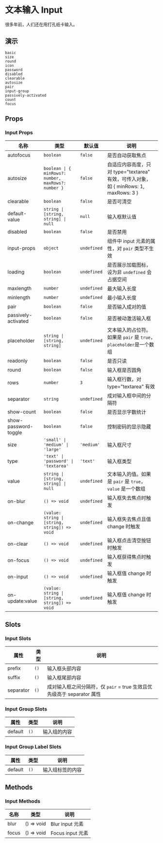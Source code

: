 # 文本输入 Input

很多年前，人们还在用打孔纸卡输入。

## 演示

```demo
basic
size
round
icon
password
disabled
clearable
autosize
pair
input-group
passively-activated
count
focus
```

## Props

### Input Props

| 名称 | 类型 | 默认值 | 说明 |
| --- | --- | --- | --- |
| autofocus | `boolean` | `false` | 是否自动获取焦点 |
| autosize | `boolean \| { minRows?: number, maxRows?: number }` | `false` | 自适应内容高度，只对 type="textarea" 有效，可传入对象，如 { minRows: 1, maxRows: 3 } |
| clearable | `boolean` | `false` | 是否可清空 |
| default-value | `string \| [string, string] \| null` | `null` | 输入框默认值 |
| disabled | `boolean` | `false` | 是否禁用 |
| input-props | `object` | `undefined` | 组件中 input 元素的属性，对 `pair` 类型不生效 |
| loading | `boolean` | `undefined` | 是否展示加载图标，设为非 `undefined` 会占据空间 |
| maxlength | `number` | `undefined` | 最大输入长度 |
| minlength | `number` | `undefined` | 最小输入长度 |
| pair | `boolean` | `false` | 是否输入成对的值 |
| passively-activated | `boolean` | `false` | 是否被动激活输入框 |
| placeholder | `string \| [string, string]` | `undefined` | 文本输入的占位符。如果是 `pair` 是 `true`，`placeholder`是一个数组 |
| readonly | `boolean` | `false` | 是否只读 |
| round | `boolean` | `false` | 输入框是否圆角 |
| rows | `number` | `3` | 输入框行数，对 type="textarea" 有效 |
| separator | `string` | `undefined` | 成对输入框中间的分隔符 |
| show-count | `boolean` | `false` | 是否显示字数统计 |
| show-password-toggle | `boolean` | `false` | 控制密码的显示隐藏 |
| size | `'small' \| 'medium' \| 'large'` | `'medium'` | 输入框尺寸 |
| type | `'text' \| 'password' \| 'textarea'` | `'text'` | 输入框类型 |
| value | `string \| [string, string] \| null` | `undefined` | 文本输入的值。如果是 `pair` 是 `true`，`value` 是一个数组 |
| on-blur | `() => void` | `undefined` | 输入框失去焦点时触发 |
| on-change | `(value: string \| [string, string]) => void` | `undefined` | 输入框失去焦点且值 change 时触发 |
| on-clear | `() => void` | `undefined` | 输入框点击清空按钮时触发 |
| on-focus | `() => void` | `undefined` | 输入框获得焦点时触发 |
| on-input | `() => void` | `undefined` | 输入框值 change 时触发 |
| on-update:value | `(value: string \| [string, string]) => void` | `undefined` | 输入框值 change 时触发 |

## Slots

### Input Slots

| 属性 | 类型 | 说明 |
| --- | --- | --- |
| prefix | `()` | 输入框头部内容 |
| suffix | `()` | 输入框尾部内容 |
| separator | `()` | 成对输入框之间分隔符，仅 `pair` = true 生效且优先级高于 separator 属性 |

### Input Group Slots

| 属性    | 类型 | 说明         |
| ------- | ---- | ------------ |
| default | `()` | 输入组的内容 |

### Input Group Label Slots

| 属性    | 类型 | 说明             |
| ------- | ---- | ---------------- |
| default | `()` | 输入组标签的内容 |

## Methods

### Input Methods

| 名称  | 类型       | 说明             |
| ----- | ---------- | ---------------- |
| blur  | () => void | Blur input 元素  |
| focus | () => void | Focus input 元素 |
